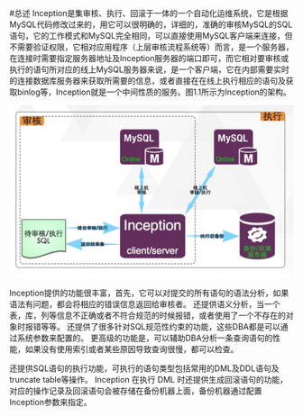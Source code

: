 #总述
Inception是集审核、执行、回滚于一体的一个自动化运维系统，它是根据MySQL代码修改过来的，用它可以很明确的，详细的，准确的审核MySQL的SQL语句，它的工作模式和MySQL完全相同，可以直接使用MySQL客户端来连接，但不需要验证权限，它相对应用程序（上层审核流程系统等）而言，是一个服务器，在连接时需要指定服务器地址及Inception服务器的端口即可，而它相对要审核或执行的语句所对应的线上MySQL服务器来说，是一个客户端，它在内部需要实时的连接数据库服务器来获取所需要的信息，或者直接在在线上执行相应的语句及获取binlog等，Inception就是一个中间性质的服务。图1.1所示为Inception的架构。

![](inception_images/architecture.png)

Inception提供的功能很丰富，首先，它可以对提交的所有语句的语法分析，如果语法有问题，都会将相应的错误信息返回给审核者。
还提供语义分析，当一个表，库，列等信息不正确或者不符合规范的时候报错，或者使用了一个不存在的对象时报错等等。
还提供了很多针对SQL规范性约束的功能，这些DBA都是可以通过系统参数来配置的。
更高级的功能是，可以辅助DBA分析一条查询语句的性能，如果没有使用索引或者某些原因导致查询很慢，都可以检查。

还提供SQL语句的执行功能，可执行的语句类型包括常用的DML及DDL语句及truncate table等操作。
Inception 在执行 DML 时还提供生成回滚语句的功能，对应的操作记录及回滚语句会被存储在备份机器上面，备份机器通过配置Inception参数来指定。

